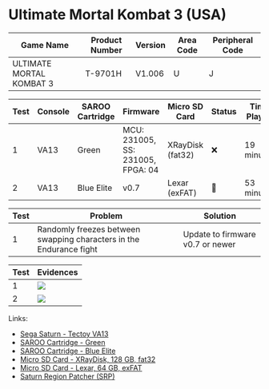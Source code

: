 # Ultimate Mortal Kombat 3 (USA)

| Game Name                | Product Number | Version | Area Code | Peripheral Code |
| ------------------------ | -------------- | ------- | --------- | --------------- |
| ULTIMATE MORTAL KOMBAT 3 | T-9701H        | V1.006  | U         | J               |

| Test | Console | SAROO Cartridge | Firmware                          | Micro SD Card    | Status | Time Played |
| ---- | ------- | --------------- | --------------------------------- | ---------------- | ------ | ----------- |
| 1    | VA13    | Green           | MCU: 231005, SS: 231005, FPGA: 04 | XRayDisk (fat32) | :x:    | 19 minutes  |
| 2    | VA13    | Blue Elite      | v0.7                              | Lexar (exFAT)    | :100:  | 53 minutes  |

| Test | Problem                                                             | Solution                         |
| ---- | ------------------------------------------------------------------- | -------------------------------- |
| 1    | Randomly freezes between swapping characters in the Endurance fight | Update to firmware v0.7 or newer |

| Test | Evidences                                                                                        |
| ---- | ------------------------------------------------------------------------------------------------ |
| 1    | [![](https://img.youtube.com/vi/X4usmrl2keg/0.jpg)](https://www.youtube.com/watch?v=X4usmrl2keg) |
| 2    | [![](https://img.youtube.com/vi/Ywpj2GrPv60/0.jpg)](https://www.youtube.com/watch?v=Ywpj2GrPv60) |

Links:

- [Sega Saturn - Tectoy VA13](../../../Info/Consoles/VA13/README.md)
- [SAROO Cartridge - Green](../../../Info/Cartridges/RetroGameParadiseStore/1.32F/README.md)
- [SAROO Cartridge - Blue Elite](../../../../Info/Cartridges/GuangzhouSanStarOnlineShop/1.6/README.md)
- [Micro SD Card - XRayDisk, 128 GB, fat32](../../../Info/SdCards/XRayDisk/128GB/fat32/README.md)
- [Micro SD Card - Lexar, 64 GB, exFAT](../../../../Info/SdCards/Lexar/64GB/exfat/README.md)
- [Saturn Region Patcher (SRP)](https://segaxtreme.net/resources/saturn-region-patcher.81/download)
